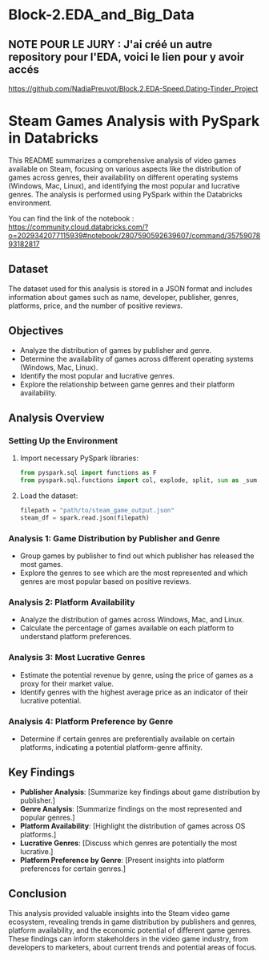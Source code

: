 # Block-2.EDA_and_Big_Data

## NOTE POUR LE JURY : J'ai créé un autre repository pour l'EDA, voici le lien pour y avoir accés
https://github.com/NadiaPreuvot/Block.2.EDA-Speed.Dating-Tinder_Project

# Steam Games Analysis with PySpark in Databricks

This README summarizes a comprehensive analysis of video games available on Steam, focusing on various aspects like the distribution of games across genres, their availability on different operating systems (Windows, Mac, Linux), and identifying the most popular and lucrative genres. The analysis is performed using PySpark within the Databricks environment.

You can find the link of the notebook : https://community.cloud.databricks.com/?o=2029342077115939#notebook/2807590592639607/command/3575907893182817

## Dataset

The dataset used for this analysis is stored in a JSON format and includes information about games such as name, developer, publisher, genres, platforms, price, and the number of positive reviews.

## Objectives

- Analyze the distribution of games by publisher and genre.
- Determine the availability of games across different operating systems (Windows, Mac, Linux).
- Identify the most popular and lucrative genres.
- Explore the relationship between game genres and their platform availability.

## Analysis Overview

### Setting Up the Environment

1. Import necessary PySpark libraries:
    ```python
    from pyspark.sql import functions as F
    from pyspark.sql.functions import col, explode, split, sum as _sum
    ```

2. Load the dataset:
    ```python
    filepath = "path/to/steam_game_output.json"
    steam_df = spark.read.json(filepath)
    ```

### Analysis 1: Game Distribution by Publisher and Genre

- Group games by publisher to find out which publisher has released the most games.
- Explore the genres to see which are the most represented and which genres are most popular based on positive reviews.

### Analysis 2: Platform Availability

- Analyze the distribution of games across Windows, Mac, and Linux.
- Calculate the percentage of games available on each platform to understand platform preferences.

### Analysis 3: Most Lucrative Genres

- Estimate the potential revenue by genre, using the price of games as a proxy for their market value.
- Identify genres with the highest average price as an indicator of their lucrative potential.

### Analysis 4: Platform Preference by Genre

- Determine if certain genres are preferentially available on certain platforms, indicating a potential platform-genre affinity.

## Key Findings

- **Publisher Analysis**: [Summarize key findings about game distribution by publisher.]
- **Genre Analysis**: [Summarize findings on the most represented and popular genres.]
- **Platform Availability**: [Highlight the distribution of games across OS platforms.]
- **Lucrative Genres**: [Discuss which genres are potentially the most lucrative.]
- **Platform Preference by Genre**: [Present insights into platform preferences for certain genres.]

## Conclusion

This analysis provided valuable insights into the Steam video game ecosystem, revealing trends in game distribution by publishers and genres, platform availability, and the economic potential of different game genres. These findings can inform stakeholders in the video game industry, from developers to marketers, about current trends and potential areas of focus.
